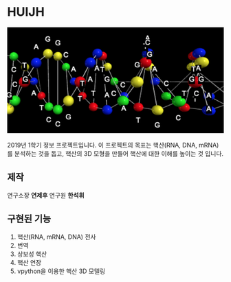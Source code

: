 # HUIJH
![DNA image](dna.png)

2019년 1학기 정보 프로젝트입니다. 이 프로젝트의 목표는 핵산(RNA, DNA, mRNA)를 분석하는 것을 돕고, 핵산의 3D 모형을 만들어 핵산에 대한 이해를 높이는 것 입니다.

## 제작
연구소장 **연제후**
연구원 **한석휘**

## 구현된 기능
1. 핵산(RNA, mRNA, DNA) 전사
2. 번역
3. 상보성 핵산 
4. 핵산 연장
5. vpython을 이용한 핵산 3D 모델링
